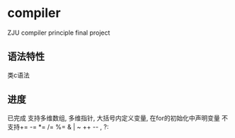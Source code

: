 # compiler
ZJU compiler principle final project

## 语法特性
  类c语法
## 进度
已完成 支持多维数组, 多维指针, 大括号内定义变量, 在for的初始化中声明变量
不支持+= -= *= /= %= & | ~ ++ -- , ?:
